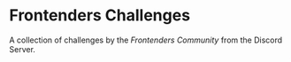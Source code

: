 # Frontenders Challenges

A collection of challenges by the _Frontenders Community_ from the Discord Server.
